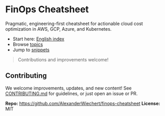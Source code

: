# FinOps Cheatsheet

Pragmatic, engineering-first cheatsheet for actionable cloud cost optimization in AWS, GCP, Azure, and Kubernetes.

- Start here: [English index](/index.md)
- Browse [topics](/topics/)
- Jump to [snippets](/snippets/)

> Contributions and improvements welcome!

## Contributing

We welcome improvements, updates, and new content!
See [CONTRIBUTING.md](https://github.com/AlexanderWiechert/finops-cheatsheet/blob/main/CONTRIBUTING.md) for guidelines, or just open an issue or PR.

**Repo:** https://github.com/AlexanderWiechert/finops-cheatsheet
**License:** MIT



